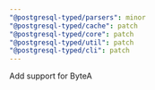 ```yaml
---
"@postgresql-typed/parsers": minor
"@postgresql-typed/cache": patch
"@postgresql-typed/core": patch
"@postgresql-typed/util": patch
"@postgresql-typed/cli": patch
---
```


Add support for ByteA
